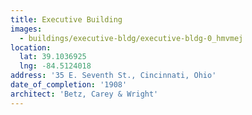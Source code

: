 ```yaml
---
title: Executive Building
images:
  - buildings/executive-bldg/executive-bldg-0_hmvmej
location:
  lat: 39.1036925
  lng: -84.5124018
address: '35 E. Seventh St., Cincinnati, Ohio'
date_of_completion: '1908'
architect: 'Betz, Carey & Wright'
---
```


